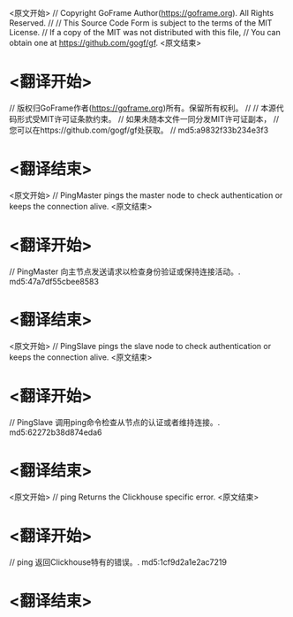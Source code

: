 
<原文开始>
// Copyright GoFrame Author(https://goframe.org). All Rights Reserved.
//
// This Source Code Form is subject to the terms of the MIT License.
// If a copy of the MIT was not distributed with this file,
// You can obtain one at https://github.com/gogf/gf.
<原文结束>

# <翻译开始>
// 版权归GoFrame作者(https://goframe.org)所有。保留所有权利。
//
// 本源代码形式受MIT许可证条款约束。
// 如果未随本文件一同分发MIT许可证副本，
// 您可以在https://github.com/gogf/gf处获取。
// md5:a9832f33b234e3f3
# <翻译结束>


<原文开始>
// PingMaster pings the master node to check authentication or keeps the connection alive.
<原文结束>

# <翻译开始>
// PingMaster 向主节点发送请求以检查身份验证或保持连接活动。. md5:47a7df55cbee8583
# <翻译结束>


<原文开始>
// PingSlave pings the slave node to check authentication or keeps the connection alive.
<原文结束>

# <翻译开始>
// PingSlave 调用ping命令检查从节点的认证或者维持连接。. md5:62272b38d874eda6
# <翻译结束>


<原文开始>
// ping Returns the Clickhouse specific error.
<原文结束>

# <翻译开始>
// ping 返回Clickhouse特有的错误。. md5:1cf9d2a1e2ac7219
# <翻译结束>

